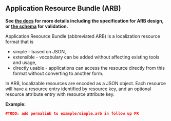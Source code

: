 ## Application Resource Bundle (ARB)

**See [the docs](docs/specification.md) for more details including the specification for ARB design, or [the schema](schema/arb.json) for validation.**

Application Resource Bundle (abbreviated ARB) is a localization resource format that is
* simple - based on JSON,
* extensible - vocabulary can be added without affecting existing tools and usage,
* directly usable - applications can access the resource directly from this format without converting to another form.

In ARB, localizable resources are encoded as a JSON object. Each resource will have a resource entry identified by resource key, and an optional resource attribute entry with resource attribute key.

**Example:**

```json
#TODO: add permalink to example/simple.arb in follow up PR
```
